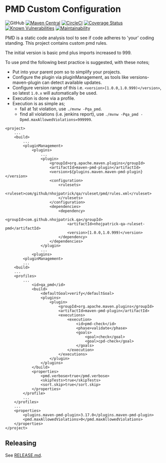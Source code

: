 # PMD Custom Configuration

![GitHub](https://img.shields.io/github/license/nhojpatrick/nhojpatrick-qa-ruleset-pmd?style=plastic)
[![Maven Central](https://img.shields.io/maven-central/v/com.github.nhojpatrick.qa/nhojpatrick-qa-ruleset-pmd?style=plastic)](https://search.maven.org/artifact/com.github.nhojpatrick.qa/nhojpatrick-qa-ruleset-pmd)
[![CircleCI](https://img.shields.io/circleci/build/github/nhojpatrick/nhojpatrick-qa-ruleset-pmd/develop?label=circleci&style=plastic)](https://circleci.com/gh/nhojpatrick/nhojpatrick-qa-ruleset-pmd/tree/develop)
[![Coverage Status](https://coveralls.io/repos/github/nhojpatrick/nhojpatrick-qa-ruleset-pmd/badge.svg?branch=develop)](https://coveralls.io/github/nhojpatrick/nhojpatrick-qa-ruleset-pmd?branch=develop)
[![Known Vulnerabilities](https://snyk.io/test/github/nhojpatrick/nhojpatrick-qa-ruleset-pmd/develop/badge.svg)](https://snyk.io/test/github/nhojpatrick/nhojpatrick-qa-ruleset-pmd/develop)
[![Maintainability](https://api.codeclimate.com/v1/badges/22fc2eaf1ecbca4e9b04/maintainability)](https://codeclimate.com/github/nhojpatrick/nhojpatrick-qa-ruleset-pmd/maintainability)

PMD is a static code analysis tool to see if code adheres to 'your'
coding standing. This project contains custom pmd rules.

The initial version is basic pmd plus imports increased to 999.

To use pmd the following best practice is suggested, with these notes;
* Put into your parent pom so to simplify your projects.
* Configure the plugin via pluginManagement, as tools like versions-maven-plugin can detect available updates.
* Configure version range of this i.e. `<version>[1.0.0,1.0.999)</version>`, so latest `1.0.x` will automatically be used.
* Execution is done via a profile.
* Execution is as simple as;
  * fail at 1st violation, use `./mvnw -Pqa_pmd`.
  * find all violations (i.e. jenkins report), use `./mvnw -Pqa_pmd -Dpmd.maxAllowedViolations=999999`.

```
<project>
	...
	<build>
		...
		<pluginManagement>
			<plugins>
				...
				<plugin>
					<groupId>org.apache.maven.plugins</groupId>
					<artifactId>maven-pmd-plugin</artifactId>
					<version>${plugins.maven.maven-pmd-plugin}</version>
					<configuration>
						<rulesets>
							<ruleset>com/github/nhojpatrick/qa/ruleset/pmd/rules.xml</ruleset>
						</rulesets>
					</configuration>
					<dependencies>
						<dependency>
							<groupId>com.github.nhojpatrick.qa</groupId>
							<artifactId>nhojpatrick-qa-ruleset-pmd</artifactId>
							<version>[1.0.0,1.0.999)</version>
						</dependency>
					</dependencies>
				</plugin>
				...
			<plugins>
		<pluginManagement>
		...
	<build>
	...
	<profiles>
		...
			<id>qa_pmd</id>
			<build>
				<defaultGoal>verify</defaultGoal>
				<plugins>
					<plugin>
						<groupId>org.apache.maven.plugins</groupId>
						<artifactId>maven-pmd-plugin</artifactId>
						<executions>
							<execution>
								<id>pmd-check</id>
								<phase>validate</phase>
								<goals>
									<goal>check</goal>
									<goal>cpd-check</goal>
								</goals>
							</execution>
						</executions>
					</plugin>
				</plugins>
			</build>
			<properties>
				<pmd.verbose>true</pmd.verbose>
				<skipTests>true</skipTests>
				<sort.skip>true</sort.skip>
			</properties>
		</profile>
		...
	</profiles>
	...
	<properties>
		<plugins.maven-pmd-plugin>3.17.0</plugins.maven-pmd-plugin>
		<pmd.maxAllowedViolations>0</pmd.maxAllowedViolations>
	</properties>
</project>
```

## Releasing
See [RELEASE.md](./RELEASE.md).
